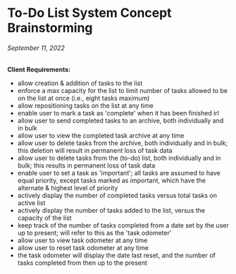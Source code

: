 # To-Do List System Concept Brainstorming
###### September 11, 2022

**Client Requirements:**  

* allow creation & addition of tasks to the list
* enforce a max capacity for the list to limit number of tasks allowed to be on the list at once (i.e., eight tasks maximum)
* allow repositioning tasks on the list at any time
* enable user to mark a task as 'complete' when it has been finished irl
* allow user to send completed tasks to an archive, both individually and in bulk
* allow user to view the completed task archive at any time
* allow user to delete tasks from the archive, both individually and in bulk; this deletion will result in permanent loss of task data
* allow user to delete tasks from the (to-do) list, both individually and in bulk; this results in permanent loss of task data
* enable user to set a task as 'important'; all tasks are assumed to have equal priority, except tasks marked as important, which have the alternate & highest level of priority
* actively display the number of completed tasks versus total tasks on active list
* actively display the number of tasks added to the list, versus the capacity of the list
* keep track of the number of tasks completed from a date set by the user up to present; will refer to this as the 'task odometer'
* allow user to view task odometer at any time
* allow user to reset task odometer at any time
* the task odometer will display the date last reset, and the number of tasks completed from then up to the present